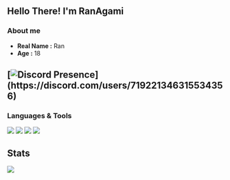 Hello There! I'm **RanAgami**
----------------------------------------------------------
### About me

-  **Real Name :** Ran
-  **Age :** 18
  
[![Discord Presence](https://lanyard.cnrad.dev/api/719221346315534356?theme=dark&showDisplayName=true&idleMessage=Big%20projects%20soon...)](https://discord.com/users/719221346315534356)
----------------------------------------------------------
### Languages & Tools
[<img src="https://img.shields.io/badge/javascript-%23323330.svg?style=for-the-badge&logo=javascript&logoColor=%23F7DF1E" />](https://www.javascript.com/)
[<img src="https://img.shields.io/badge/node.js-6DA55F?style=for-the-badge&logo=node.js&logoColor=white"/>](https://nodejs.org/en/) 
[<img src="https://img.shields.io/badge/Visual%20Studio%20Code-0078d7.svg?style=for-the-badge&logo=visual-studio-code&logoColor=white"/>](https://code.visualstudio.com/) 
[<img src="https://shields.io/badge/MySQL-lightgrey?logo=mysql&style=for-the-badge&logoColor=white&color=red"/>](https://www.mysql.com/) 

## Stats
![](https://komarev.com/ghpvc/?username=ranagami&style=flat-square)
